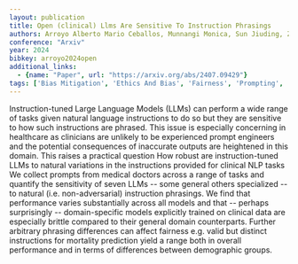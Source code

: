 ```yaml
---
layout: publication
title: Open (clinical) Llms Are Sensitive To Instruction Phrasings
authors: Arroyo Alberto Mario Ceballos, Munnangi Monica, Sun Jiuding, Zhang Karen Y. C., Mcinerney Denis Jered, Wallace Byron C., Amir Silvio
conference: "Arxiv"
year: 2024
bibkey: arroyo2024open
additional_links:
  - {name: "Paper", url: "https://arxiv.org/abs/2407.09429"}
tags: ['Bias Mitigation', 'Ethics And Bias', 'Fairness', 'Prompting', 'Security']
---
```

Instruction-tuned Large Language Models (LLMs) can perform a wide range of tasks given natural language instructions to do so but they are sensitive to how such instructions are phrased. This issue is especially concerning in healthcare as clinicians are unlikely to be experienced prompt engineers and the potential consequences of inaccurate outputs are heightened in this domain. This raises a practical question How robust are instruction-tuned LLMs to natural variations in the instructions provided for clinical NLP tasks We collect prompts from medical doctors across a range of tasks and quantify the sensitivity of seven LLMs -- some general others specialized -- to natural (i.e. non-adversarial) instruction phrasings. We find that performance varies substantially across all models and that -- perhaps surprisingly -- domain-specific models explicitly trained on clinical data are especially brittle compared to their general domain counterparts. Further arbitrary phrasing differences can affect fairness e.g. valid but distinct instructions for mortality prediction yield a range both in overall performance and in terms of differences between demographic groups.
